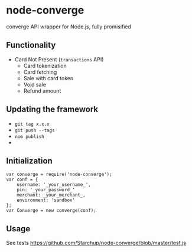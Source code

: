 node-converge
===============
converge API wrapper for Node.js, fully promisified

## Functionality
* Card Not Present (`transactions` API)
	* Card tokenization
	* Card fetching
	* Sale with card token
	* Void sale
	* Refund amount

## Updating the framework
* `git tag x.x.x`
* `git push --tags`
* `nom publish`
* 
## Initialization

```
var converge = require('node-converge');
var conf = {
    username: '_your_username_',
    pin: '_your_password_'
    merchant: _your_merchant_,
    environment: 'sandbox'
};
var Converge = new converge(conf);
```

## Usage
See tests https://github.com/Starchup/node-converge/blob/master/test.js

